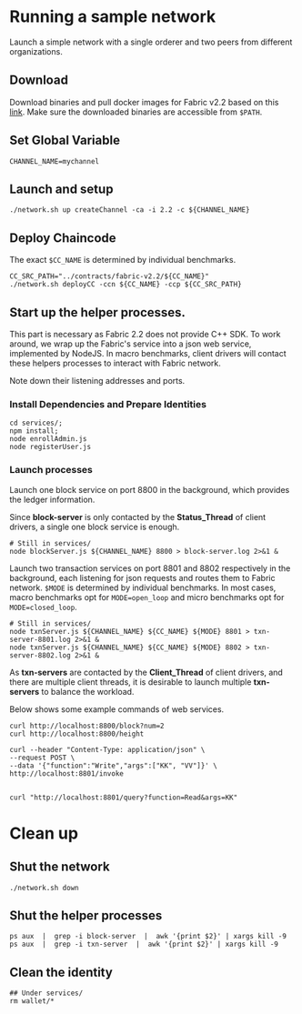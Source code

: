# Running a sample network
Launch a simple network with a single orderer and two peers from different organizations. 
## Download 
Download binaries and pull docker images for Fabric v2.2 based on this [link](https://hyperledger-fabric.readthedocs.io/en/latest/install.html). 
Make sure the downloaded binaries are accessible from `$PATH`.

## Set Global Variable
```
CHANNEL_NAME=mychannel
```

## Launch and setup
```
./network.sh up createChannel -ca -i 2.2 -c ${CHANNEL_NAME}
```

## Deploy Chaincode
The exact `$CC_NAME` is determined by individual benchmarks. 
```
CC_SRC_PATH="../contracts/fabric-v2.2/${CC_NAME}"
./network.sh deployCC -ccn ${CC_NAME} -ccp ${CC_SRC_PATH}
```

## Start up the helper processes.
This part is necessary as Fabric 2.2 does not provide C++ SDK. To work around, we wrap up the Fabric's service into a json web service, implemented by NodeJS. In macro benchmarks, client drivers will contact these helpers processes to interact with Fabric network. 

Note down their listening addresses and ports. 

### Install Dependencies and Prepare Identities
```
cd services/;
npm install;
node enrollAdmin.js
node registerUser.js
```

### Launch processes

Launch one block service on port 8800 in the background, which provides the ledger information. 

Since __block-server__ is only contacted by the __Status_Thread__ of client drivers, a single one block service is enough. 
```
# Still in services/
node blockServer.js ${CHANNEL_NAME} 8800 > block-server.log 2>&1 &
```

Launch two transaction services on port 8801 and 8802 respectively in the background, each listening for json requests and routes them to Fabric network. 
`$MODE` is determined by individual benchmarks. In most cases, macro benchmarks opt for `MODE=open_loop` and micro benchmarks opt for `MODE=closed_loop`. 
```
# Still in services/
node txnServer.js ${CHANNEL_NAME} ${CC_NAME} ${MODE} 8801 > txn-server-8801.log 2>&1 &
node txnServer.js ${CHANNEL_NAME} ${CC_NAME} ${MODE} 8802 > txn-server-8802.log 2>&1 &
```
As __txn-servers__ are contacted by the __Client_Thread__ of client drivers, and there are multiple client threads, it is desirable to launch multiple __txn-servers__ to balance the workload. 

Below shows some example commands of web services. 
```
curl http://localhost:8800/block?num=2
curl http://localhost:8800/height

curl --header "Content-Type: application/json" \
--request POST \
--data '{"function":"Write","args":["KK", "VV"]}' \
http://localhost:8801/invoke


curl "http://localhost:8801/query?function=Read&args=KK"
```

# Clean up
## Shut the network
```
./network.sh down
```

## Shut the helper processes
```
ps aux  |  grep -i block-server  |  awk '{print $2}' | xargs kill -9
ps aux  |  grep -i txn-server  |  awk '{print $2}' | xargs kill -9
```

## Clean the identity
```
## Under services/
rm wallet/*
```
